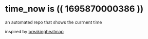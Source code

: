 # time_now is (( 1695870000386 ))

an automated repo that shows the currnent time

inspired by [breakingheatmap](https://github.com/breakingheatmap/breakingheatmap)